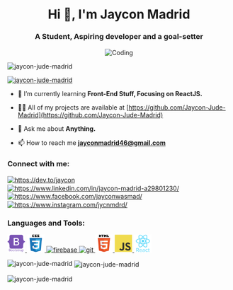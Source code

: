 
 <h1 align="center">Hi 👋, I'm Jaycon Madrid</h1>
<h3 align="center">A Student, Aspiring developer and a goal-setter</h3>
<p align="center"><img align="center" alt="Coding" width="400" height="200" src="https://c.tenor.com/2uyENRmiUt0AAAAC/coding.gif" > </p>
<p align="left"> <img src="https://komarev.com/ghpvc/?username=jaycon-jude-madrid&label=Profile%20views&color=0e75b6&style=flat" alt="jaycon-jude-madrid" /> </p>

<p align="left"> <a href="https://github.com/ryo-ma/github-profile-trophy"><img src="https://github-profile-trophy.vercel.app/?username=jaycon-jude-madrid" alt="jaycon-jude-madrid" /></a> </p>

- 🌱 I’m currently learning **Front-End Stuff, Focusing on ReactJS.**

- 👨‍💻 All of my projects are available at [https://github.com/Jaycon-Jude-Madrid](https://github.com/Jaycon-Jude-Madrid)

- 💬 Ask me about **Anything.**

- 📫 How to reach me **jayconmadrid46@gmail.com**

<h3 align="left">Connect with me:</h3>
<p align="left">
<a href="https://dev.to/https://dev.to/jaycon" target="blank"><img align="center" src="https://raw.githubusercontent.com/rahuldkjain/github-profile-readme-generator/master/src/images/icons/Social/devto.svg" alt="https://dev.to/jaycon" height="30" width="40" /></a>
<a href="https://linkedin.com/in/https://www.linkedin.com/in/jaycon-madrid-a29801230/" target="blank"><img align="center" src="https://raw.githubusercontent.com/rahuldkjain/github-profile-readme-generator/master/src/images/icons/Social/linked-in-alt.svg" alt="https://www.linkedin.com/in/jaycon-madrid-a29801230/" height="30" width="40" /></a>
<a href="https://fb.com/https://www.facebook.com/jayconwasmad/" target="blank"><img align="center" src="https://raw.githubusercontent.com/rahuldkjain/github-profile-readme-generator/master/src/images/icons/Social/facebook.svg" alt="https://www.facebook.com/jayconwasmad/" height="30" width="40" /></a>
<a href="https://instagram.com/https://www.instagram.com/jycnmdrd/" target="blank"><img align="center" src="https://raw.githubusercontent.com/rahuldkjain/github-profile-readme-generator/master/src/images/icons/Social/instagram.svg" alt="https://www.instagram.com/jycnmdrd/" height="30" width="40" /></a>
</p>

<h3 align="left">Languages and Tools:</h3>
<p align="left"> <a href="https://getbootstrap.com" target="_blank" rel="noreferrer"> <img src="https://raw.githubusercontent.com/devicons/devicon/master/icons/bootstrap/bootstrap-plain-wordmark.svg" alt="bootstrap" width="40" height="40"/> </a> <a href="https://www.w3schools.com/css/" target="_blank" rel="noreferrer"> <img src="https://raw.githubusercontent.com/devicons/devicon/master/icons/css3/css3-original-wordmark.svg" alt="css3" width="40" height="40"/> </a> <a href="https://firebase.google.com/" target="_blank" rel="noreferrer"> <img src="https://www.vectorlogo.zone/logos/firebase/firebase-icon.svg" alt="firebase" width="40" height="40"/> </a> <a href="https://git-scm.com/" target="_blank" rel="noreferrer"> <img src="https://www.vectorlogo.zone/logos/git-scm/git-scm-icon.svg" alt="git" width="40" height="40"/> </a> <a href="https://www.w3.org/html/" target="_blank" rel="noreferrer"> <img src="https://raw.githubusercontent.com/devicons/devicon/master/icons/html5/html5-original-wordmark.svg" alt="html5" width="40" height="40"/> </a> <a href="https://developer.mozilla.org/en-US/docs/Web/JavaScript" target="_blank" rel="noreferrer"> <img src="https://raw.githubusercontent.com/devicons/devicon/master/icons/javascript/javascript-original.svg" alt="javascript" width="40" height="40"/> </a> <a href="https://reactjs.org/" target="_blank" rel="noreferrer"> <img src="https://raw.githubusercontent.com/devicons/devicon/master/icons/react/react-original-wordmark.svg" alt="react" width="40" height="40"/> </a> </p>

<p><img align="left" src="https://github-readme-stats.vercel.app/api/top-langs?username=jaycon-jude-madrid&show_icons=true&locale=en&layout=compact" alt="jaycon-jude-madrid" /></p>

<p>&nbsp;<img align="center" src="https://github-readme-stats.vercel.app/api?username=jaycon-jude-madrid&show_icons=true&locale=en" alt="jaycon-jude-madrid" /></p>

<p><img align="center" src="https://github-readme-streak-stats.herokuapp.com/?user=jaycon-jude-madrid&" alt="jaycon-jude-madrid" /></p>
